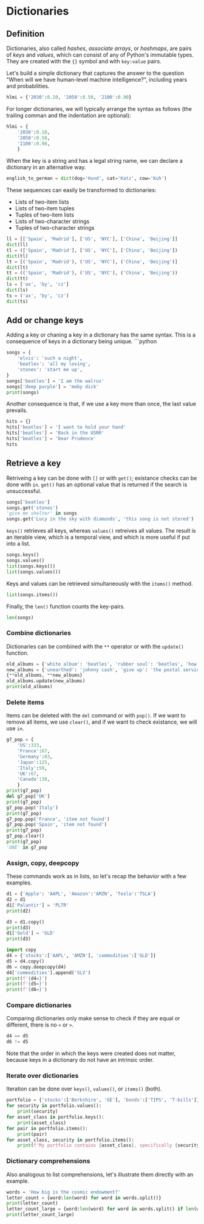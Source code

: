 # Dictionaries

## Definition

Dictionaries, also called _hashes_, _associate arrays_, or _hashmaps_, are pairs of _keys_ and _values_, which can consist of any of Python's immutable types. They are created with the `{}` symbol and with `key:value` pairs.

Let's build a simple dictionary that captures the answer to the question "When will we have human-level machine intelligence?", including years and probabilities.

```python
hlmi = {'2030':0.10, '2050':0.50, '2100':0.90}
```

For longer dictionaries, we will typically arrange the syntax as follows (the trailing comman and the indentation are optional):

```python
hlmi = {
    '2030':0.10,
    '2050':0.50,
    '2100':0.90,
    }
```

When the key is a string and has a legal string name, we can declare a dictionary in an alternative way.

```python
english_to_german = dict(dog='Hund', cat='Katz', cow='Kuh')
```

These sequences can easily be transformed to dictionaries:
- Lists of two-item lists
- Lists of two-item tuples
- Tuples of two-item lists
- Lists of two-character strings
- Tuples of two-character strings

```python
ll = [['Spain', 'Madrid'], ['US', 'NYC'], ['China', 'Beijing']]
dict(ll)
tl = (['Spain', 'Madrid'], ['US', 'NYC'], ['China', 'Beijing'])
dict(tl)
lt = [('Spain', 'Madrid'), ('US', 'NYC'), ('China', 'Beijing')]
dict(lt)
tt = (('Spain', 'Madrid'), ('US', 'NYC'), ('China', 'Beijing'))
dict(tt)
ls = ['ax', 'by', 'cz']
dict(ls)
ts = ('ax', 'by', 'cz')
dict(ts)
```

## Add or change keys

Adding a key or chaning a key in a dictionary has the same syntax. This is a consequence of keys in a dictionary being unique. ```python
```python
songs = {
    'elvis': 'such a night',
    'beatles': 'all my loving',
    'stones': 'start me up',
}
songs['beatles'] = 'I am the walrus'
songs['deep purple'] = 'moby dick'
print(songs)
```

Another consequence is that, if we use a key more than once, the last value prevails.

```python
hits = {}
hits['beatles'] = 'I want to hold your hand'
hits['beatles'] = 'Back in the USRR'
hits['beatles'] = 'Dear Prudence'
hits
```

## Retrieve a key

Retriveing a key can be done with `[]` or with `get()`; existance checks can be done with `in`. `get()` has an optional value that is returned if the search is unsuccessful.

```python
songs['beatles']
songs.get('stones')
'give me shelter' in songs
songs.get('Lucy in the sky with diamonds', 'this song is not stored')
```

`keys()` retrieves all keys, whereas `values()` retreives all values. The result is an iterable view, which is a temporal view, and which is more useful if put into a list.

```python
songs.keys()
songs.values()
list(songs.keys())
list(songs.values())
```

Keys and values can be retrieved simultaneously with the `items()` method.

```python
list(songs.items())
```

Finally, the `len()` function counts the key-pairs.

```python
len(songs)
```

### Combine dictionaries

Dictionaries can be combined with the `**` operator or with the `update()` function.

```python
old_albums = {'white album': 'beatles', 'rubber soul': 'beatles', 'how the west was won': 'led zeppelin'}
new_albums = {'unearthed': 'johnny cash', 'give up': 'the postal service'}
{**old_albums, **new_albums}
old_albums.update(new_albums)
print(old_albums)
```

### Delete items

Items can be deleted with the `del` command or with `pop()`. If we want to remove all items, we use `clear()`, and if we want to check existance, we will use `in`.

```python
g7_pop = {
    'US':333,
    'France':67,
    'Germany':83,
    'Japan':125,
    'Italy':59,
    'UK':67,
    'Canada':38,
    }
print(g7_pop)
del g7_pop['UK']
print(g7_pop)
g7_pop.pop('Italy')
print(g7_pop)
g7_pop.pop('France', 'item not found')
g7_pop.pop('Spain', 'item not found')
print(g7_pop)
g7_pop.clear()
print(g7_pop)
'UAE' in g7_pop
```

### Assign, copy, deepcopy

These commands work as in lists, so let's recap the behavior with a few examples.

```python
d1 = {'Apple': 'AAPL', 'Amazon':'AMZN', 'Tesla':'TSLA'}
d2 = d1
d1['Palantir'] = 'PLTR'
print(d2)
```

```python
d3 = d1.copy()
print(d3)
d1['Gold'] = 'GLD'
print(d3)
```

```python
import copy
d4 = {'stocks':['AAPL', 'AMZN'], 'commodities':['GLD']}
d5 = d4.copy()
d6 = copy.deepcopy(d4)
d4['commodities'].append('SLV')
print(f'{d4=}')
print(f'{d5=}')
print(f'{d6=}')
```

### Compare dictionaries

Comparing dictionaries only make sense to check if they are equal or different, there is no `<` or `>`.

```python
d4 == d5
d6 != d5
```

Note that the order in which the keys were created does not matter, because keys in a dictionary do not have an intrinsic order.

### Iterate over dictionaries

Iteration can be done over `keys()`, `values()`, or `items()` (both).

```python
portfolio = {'stocks':['Berkshire', 'GE'], 'bonds':['TIPS', 'T-bills']}
for security in portfolio.values():
    print(security)
for asset_class in portfolio.keys():
    print(asset_class)
for pair in portfolio.items():
    print(pair)
for asset_class, security in portfolio.items():
    print(f'My portfolio contains {asset_class}, specifically {security}')
```

### Dictionary comprehensions

Also analogous to list comprehensions, let's illustrate them directly with an example.

```python
words = 'How big is the cosmic endowment?'
letter_count = {word:len(word) for word in words.split()}
print(letter_count)
letter_count_large = {word:len(word) for word in words.split() if len(word)>3}
print(letter_count_large)
```